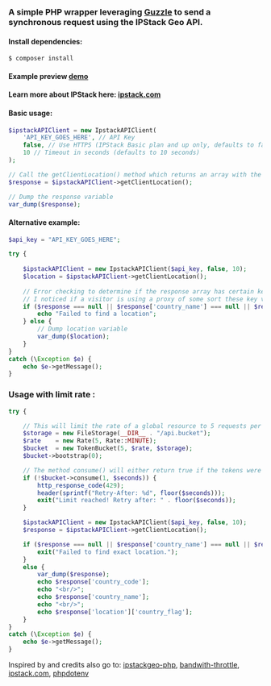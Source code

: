 ### A simple PHP wrapper leveraging [Guzzle](http://docs.guzzlephp.org/en/stable/) to send a synchronous request using the IPStack Geo API.

#### Install dependencies:

`$ composer install`

#### Example preview [demo](https://fathomless-beach-32451.herokuapp.com/)

#### Learn more about IPStack here: [ipstack.com](https://ipstack.com/)

#### Basic usage:

```php
$ipstackAPIClient = new IpstackAPIClient(
    'API_KEY_GOES_HERE', // API Key
    false, // Use HTTPS (IPStack Basic plan and up only, defaults to false)
    10 // Timeout in seconds (defaults to 10 seconds)
);

// Call the getClientLocation() method which returns an array with the visitor location/ip details.
$response = $ipstackAPIClient->getClientLocation();

// Dump the response variable
var_dump($response);
```


#### Alternative example:

```php
$api_key = "API_KEY_GOES_HERE";

try {
    
    $ipstackAPIClient = new IpstackAPIClient($api_key, false, 10);
    $location = $ipstackAPIClient->getClientLocation();
    
    // Error checking to determine if the response array has certain key values set.
    // I noticed if a visitor is using a proxy of some sort these key values can be often unset/null.
    if ($response === null || $response['country_name'] === null || $response['country_code'] === null) {
        echo "Failed to find a location";
    } else {
        // Dump location variable
        var_dump($location);
    }
}
catch (\Exception $e) {
    echo $e->getMessage();
}
```

### Usage with limit rate :
```php
try {

    // This will limit the rate of a global resource to 5 requests per minute for all requests.
    $storage = new FileStorage(__DIR__ . "/api.bucket");
    $rate    = new Rate(5, Rate::MINUTE);
    $bucket  = new TokenBucket(5, $rate, $storage);
    $bucket->bootstrap(0);

    // The method consume() will either return true if the tokens were consumed or false with 429 status.
    if (!$bucket->consume(1, $seconds)) {
        http_response_code(429);
        header(sprintf("Retry-After: %d", floor($seconds)));
        exit("Limit reached! Retry after: " . floor($seconds));
    }

    $ipstackAPIClient = new IpstackAPIClient($api_key, false, 10);
    $response = $ipstackAPIClient->getClientLocation();

    if ($response === null || $response['country_name'] === null || $response['country_code'] === null) {
        exit("Failed to find exact location.");
    } 
    else {
        var_dump($response);
        echo $response['country_code'];
        echo "<br/>";
        echo $response['country_name'];
        echo "<br/>";
        echo $response['location']['country_flag'];
    }
}
catch (\Exception $e) {
    echo $e->getMessage();
}
```

Inspired by and credits also go to: [ipstackgeo-php](https://github.com/nathan-fiscaletti/ipstackgeo-php), [bandwith-throttle](https://github.com/bandwidth-throttle/bandwidth-throttle), [ipstack.com](https://ipstack.com/), [phpdotenv](https://github.com/vlucas/phpdotenv)
